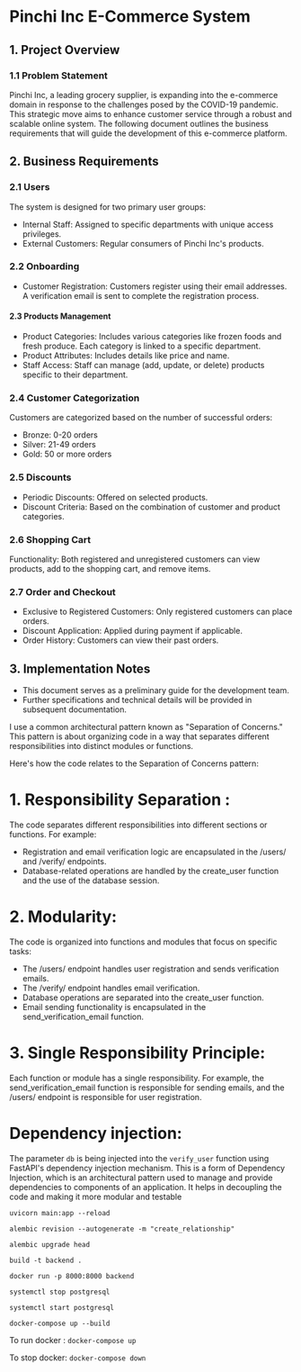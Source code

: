 # Pinchi Inc E-Commerce System

## 1. Project Overview
### 1.1 Problem Statement

Pinchi Inc, a leading grocery supplier, is expanding into the e-commerce domain in response to the challenges posed by the COVID-19 pandemic. This strategic move aims to enhance customer service through a robust and scalable online system. The following document outlines the business requirements that will guide the development of this e-commerce platform.

## 2. Business Requirements
### 2.1 Users
The system is designed for two primary user groups:

- Internal Staff: Assigned to specific departments with unique access privileges.
- External Customers: Regular consumers of Pinchi Inc's products.

### 2.2 Onboarding
- Customer Registration: Customers register using their email addresses. A verification email is sent to complete the registration process.

#### 2.3 Products Management
- Product Categories: Includes various categories like frozen foods and fresh produce. Each category is linked to a specific department.
- Product Attributes: Includes details like price and name.
- Staff Access: Staff can manage (add, update, or delete) products specific to their department.

###  2.4 Customer Categorization
Customers are categorized based on the number of successful orders:

- Bronze: 0-20 orders
- Silver: 21-49 orders
- Gold: 50 or more orders

### 2.5 Discounts

- Periodic Discounts: Offered on selected products.
- Discount Criteria: Based on the combination of customer and product categories.

### 2.6 Shopping Cart

Functionality: Both registered and unregistered customers can view products, add to the shopping cart, and remove items.
### 2.7 Order and Checkout
- Exclusive to Registered Customers: Only registered customers can place orders.
- Discount Application: Applied during payment if applicable.
- Order History: Customers can view their past orders.

## 3. Implementation Notes
- This document serves as a preliminary guide for the development team.
- Further specifications and technical details will be provided in subsequent documentation.

I use a common architectural pattern known as "Separation of Concerns." This pattern is about organizing code in a way that separates different responsibilities into distinct modules or functions.

Here's how the code relates to the Separation of Concerns pattern:

# 1.  Responsibility Separation  : 
The code separates different responsibilities into different sections or functions. For example:

- Registration and email verification logic are encapsulated in the /users/ and /verify/ endpoints.
- Database-related operations are handled by the create_user function and the use of the database session.
# 2. Modularity: 
The code is organized into functions and modules that focus on specific tasks:

- The /users/ endpoint handles user registration and sends verification emails.
- The /verify/ endpoint handles email verification.
- Database operations are separated into the create_user function.
- Email sending functionality is encapsulated in the send_verification_email function.
# 3.  Single Responsibility Principle: 
Each function or module has a single responsibility. 
For example, the send_verification_email function is responsible for sending emails, and the /users/ endpoint is responsible for user registration.
# Dependency injection:
The parameter `db` is being injected into the `verify_user` function using FastAPI's dependency injection mechanism. This is a form of Dependency Injection, which is an architectural pattern used to manage and provide dependencies to components of an application. It helps in decoupling the code and making it more modular and testable


`uvicorn main:app --reload`

`alembic revision --autogenerate -m "create_relationship"`

`alembic upgrade head`

`build -t backend .`

`docker run -p 8000:8000 backend`

`systemctl stop postgresql`

`systemctl start postgresql`

`docker-compose up --build`

To run docker :
`docker-compose up`

To stop docker: 
`docker-compose down`